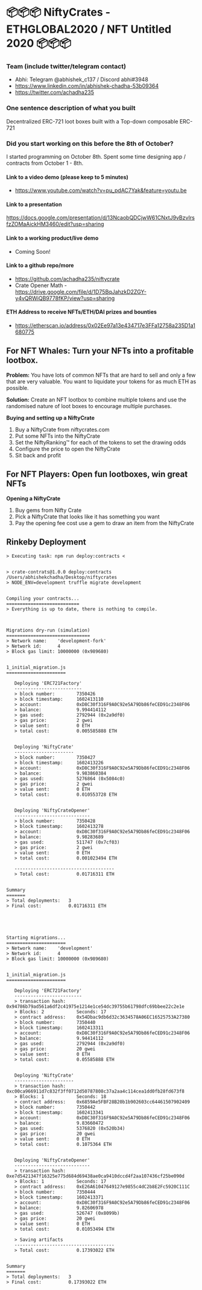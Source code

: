 # 📦📦📦 NiftyCrates - ETHGLOBAL2020 / NFT Untitled 2020 📦📦📦

### Team (include twitter/telegram contact)
- Abhi: Telegram @abhishek_c137 / Discord abhi#3948 
- https://www.linkedin.com/in/abhishek-chadha-53b09364
- https://twitter.com/achadha235

### One sentence description of what you built
Decentralized ERC-721 loot boxes built with a Top-down composable ERC-721

### Did you start working on this before the 8th of October?
I started programming on October 8th. Spent some time designing app / contracts from October 1 - 8th.
 
#### Link to a video demo (please keep to 5 minutes)
- https://www.youtube.com/watch?v=pu_pdAC7Yak&feature=youtu.be

#### Link to a presentation
https://docs.google.com/presentation/d/13NcaobQDCjwW61CNxtJ9vBzvIrsfzZOMaAickHM3460/edit?usp=sharing

#### Link to a working product/live demo
- Coming Soon!

#### Link to a github repo/more
- https://github.com/achadha235/niftycrate
- Crate Opener Math - https://drive.google.com/file/d/1D75BqJahzkD2ZGY-y4vQRWiQB9778fKP/view?usp=sharing

#### ETH Address to receive NFTs/ETH/DAI prizes and bounties 
- https://etherscan.io/address/0x02Ee97a13e434717e3FFa12758a235D1a1680775


## For NFT Whales: Turn your NFTs into a profitable lootbox.

**Problem:** You have lots of common NFTs that are hard to sell and only a few that are very valuable. You want to liquidate your tokens for as much ETH as possible.

**Solution:** Create an NFT lootbox to combine multiple tokens and use the randomised nature of loot boxes to encourage multiple purchases.

**Buying and setting up a NiftyCrate**

1. Buy a NiftyCrate from niftycrates.com
2. Put some NFTs into the NiftyCrate
3. Set the NiftyRanking™ for each of the tokens to set the drawing odds
4. Configure the price to open the NiftyCrate
5. Sit back and profit

## For NFT Players: Open fun lootboxes, win great NFTs

**Opening a NiftyCrate**

1. Buy gems from Nifty Crate
2. Pick a NiftyCrate that looks like it has something you want
3. Pay the opening fee cost use a gem to draw an item from the NiftyCrate

## Rinkeby Deployment
```
> Executing task: npm run deploy:contracts <


> crate-contrats@1.0.0 deploy:contracts /Users/abhishekchadha/Desktop/niftycrates
> NODE_ENV=development truffle migrate development


Compiling your contracts...
===========================
> Everything is up to date, there is nothing to compile.



Migrations dry-run (simulation)
===============================
> Network name:    'development-fork'
> Network id:      4
> Block gas limit: 10000000 (0x989680)


1_initial_migration.js
======================

   Deploying 'ERC721Factory'
   -------------------------
   > block number:        7350426
   > block timestamp:     1602413110
   > account:             0xD8C30f316F9A0C92e5A79Db86feCED91c2348F06
   > balance:             9.994414112
   > gas used:            2792944 (0x2a9df0)
   > gas price:           2 gwei
   > value sent:          0 ETH
   > total cost:          0.005585888 ETH


   Deploying 'NiftyCrate'
   ----------------------
   > block number:        7350427
   > block timestamp:     1602413226
   > account:             0xD8C30f316F9A0C92e5A79Db86feCED91c2348F06
   > balance:             9.983860384
   > gas used:            5276864 (0x5084c0)
   > gas price:           2 gwei
   > value sent:          0 ETH
   > total cost:          0.010553728 ETH


   Deploying 'NiftyCrateOpener'
   ----------------------------
   > block number:        7350428
   > block timestamp:     1602413278
   > account:             0xD8C30f316F9A0C92e5A79Db86feCED91c2348F06
   > balance:             9.98283689
   > gas used:            511747 (0x7cf03)
   > gas price:           2 gwei
   > value sent:          0 ETH
   > total cost:          0.001023494 ETH

   -------------------------------------
   > Total cost:          0.01716311 ETH


Summary
=======
> Total deployments:   3
> Final cost:          0.01716311 ETH





Starting migrations...
======================
> Network name:    'development'
> Network id:      4
> Block gas limit: 10000000 (0x989680)


1_initial_migration.js
======================

   Deploying 'ERC721Factory'
   -------------------------
   > transaction hash:    0x94786b79ad561a6df2c41975e1214e1ce54dc39755b61798dfc69bbee22c2e1e
   > Blocks: 2            Seconds: 17
   > contract address:    0x54Dbac9db6d32c3634578A06EC16525753A27380
   > block number:        7350440
   > block timestamp:     1602413311
   > account:             0xD8C30f316F9A0C92e5A79Db86feCED91c2348F06
   > balance:             9.94414112
   > gas used:            2792944 (0x2a9df0)
   > gas price:           20 gwei
   > value sent:          0 ETH
   > total cost:          0.05585888 ETH


   Deploying 'NiftyCrate'
   ----------------------
   > transaction hash:    0xc00ca966911d7c832f3ff0712d50787808c37a2aa4c114cea1dd0fb28fd673f8
   > Blocks: 1            Seconds: 18
   > contract address:    0x6859Ae5FBF28B20b1b902603cc64461507902409
   > block number:        7350442
   > block timestamp:     1602413341
   > account:             0xD8C30f316F9A0C92e5A79Db86feCED91c2348F06
   > balance:             9.83660472
   > gas used:            5376820 (0x520b34)
   > gas price:           20 gwei
   > value sent:          0 ETH
   > total cost:          0.1075364 ETH


   Deploying 'NiftyCrateOpener'
   ----------------------------
   > transaction hash:    0xe7d5421347f16325e775d684d69438ae0ca9410dccd4f2aa107436cf25be090d
   > Blocks: 1            Seconds: 17
   > contract address:    0xE26A61047649127e9855c4dC2b8E2Fc5920C111C
   > block number:        7350444
   > block timestamp:     1602413371
   > account:             0xD8C30f316F9A0C92e5A79Db86feCED91c2348F06
   > balance:             9.82606978
   > gas used:            526747 (0x8099b)
   > gas price:           20 gwei
   > value sent:          0 ETH
   > total cost:          0.01053494 ETH

   > Saving artifacts
   -------------------------------------
   > Total cost:          0.17393022 ETH


Summary
=======
> Total deployments:   3
> Final cost:          0.17393022 ETH
```
